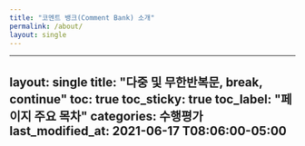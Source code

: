 ```yaml
---
title: "코멘트 뱅크(Comment Bank) 소개" 
permalink: /about/
layout: single
---
```


---
layout: single
title: "다중 및 무한반복문, break, continue"
toc: true
toc_sticky: true
toc_label: "페이지 주요 목차" categories: 수행평가
last_modified_at: 2021-06-17 T08:06:00-05:00
---
